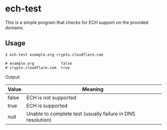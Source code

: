 # ech-test

This is a simple program that checks for ECH support on the provided domains.

## Usage

```shell
$ ech-test example.org crypto.cloudflare.com

# example.org            false
# crypto.cloudflare.com  true
```

Output:

| Value | Meaning                                                     |
|-------|-------------------------------------------------------------|
| false | ECH is not supported                                        |
| true  | ECH is supported                                            |
| null  | Unable to complete test (usually failure in DNS resolution) |
